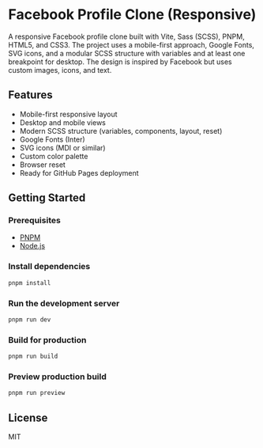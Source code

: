 # Facebook Profile Clone (Responsive)

A responsive Facebook profile clone built with Vite, Sass (SCSS), PNPM, HTML5, and CSS3. The project uses a mobile-first approach, Google Fonts, SVG icons, and a modular SCSS structure with variables and at least one breakpoint for desktop. The design is inspired by Facebook but uses custom images, icons, and text.

## Features
- Mobile-first responsive layout
- Desktop and mobile views
- Modern SCSS structure (variables, components, layout, reset)
- Google Fonts (Inter)
- SVG icons (MDI or similar)
- Custom color palette
- Browser reset
- Ready for GitHub Pages deployment

## Getting Started

### Prerequisites
- [PNPM](https://pnpm.io/)
- [Node.js](https://nodejs.org/)

### Install dependencies
```sh
pnpm install
```

### Run the development server
```sh
pnpm run dev
```

### Build for production
```sh
pnpm run build
```

### Preview production build
```sh
pnpm run preview
```

## License
MIT
